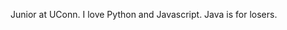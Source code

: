 Junior at UConn. I love Python and Javascript. Java is for losers.

<!---
noahlb123/noahlb123 is a ✨ special ✨ repository because its `README.md` (this file) appears on your GitHub profile.
You can click the Preview link to take a look at your changes.
--->
